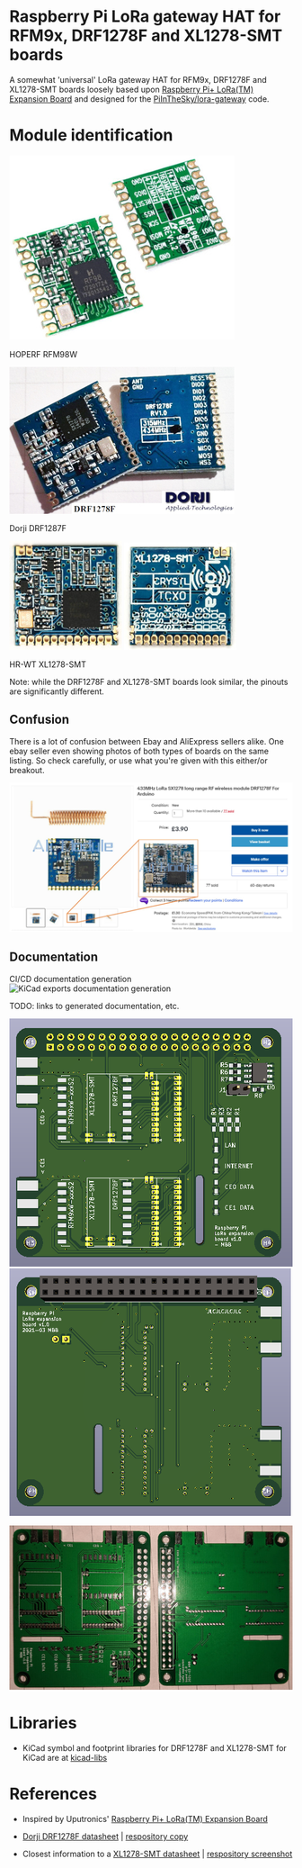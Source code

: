 # Raspberry Pi LoRa gateway HAT for RFM9x, DRF1278F and XL1278-SMT boards

A somewhat 'universal' LoRa gateway HAT for RFM9x, DRF1278F and XL1278-SMT boards loosely based upon [Raspberry Pi+ LoRa(TM) Expansion Board](https://store.uputronics.com/index.php?route=product/product&path=61&product_id=68) and designed for the [PiInTheSky/lora-gateway](https://github.com/PiInTheSky/lora-gateway) code.

# Module identification

![DRF1278F](/Docs/RFM98W.jpg)

HOPERF RFM98W

![DRF1278F](/Docs/DRF1278F-400x.jpg)

Dorji DRF1287F

![XL1278-SMT-front](/Docs/XL1278-SMT-front-200x.jpg) ![XL1278-SMT-back](/Docs/XL1278-SMT-rear-200x.jpg)

HR-WT XL1278-SMT

Note: while the DRF1278F and XL1278-SMT boards look similar, the pinouts are significantly different.

## Confusion

There is a lot of confusion between Ebay and AliExpress sellers alike. One ebay seller even showing photos of both types of boards on the same listing. So check carefully, or use what you're given with this either/or breakout.

![Ebay screenshot](/Docs/ebay-hedge-bets.jpg)

## Documentation

CI/CD documentation generation ![KiCad exports documentation generation](https://github.com/matburnham/lora-gateway-pi/actions/workflows/kicad-exports.yml/badge.svg?service=github)

TODO: links to generated documentation, etc.

![Front render](/Docs/Render/front.png)
![Rear render](/Docs/Render/rear.png)

![Board v1.0](/Docs/board_v1.0.jpg)

# Libraries

* KiCad symbol and footprint libraries for DRF1278F and XL1278-SMT for KiCad are at [kicad-libs](https://github.com/matburnham/kicad-libs)

# References

* Inspired by Uputronics' [Raspberry Pi+ LoRa(TM) Expansion Board](https://store.uputronics.com/index.php?route=product/product&path=61&product_id=68)

* [Dorji DRF1278F datasheet](http://www.dorji.com/docs/data/DRF1278F.pdf) | [respository copy](Docs/DRF1278F.pdf)
* Closest information to a [XL1278-SMT datasheet](http://www.hr-wt.com/html_products/XL1278-SMT-59.html) | [respository screenshot](Docs/screencapture-hr-wt-html-products-XL1278-SMT-59-html-2021-02-26-15_49_33.png)
